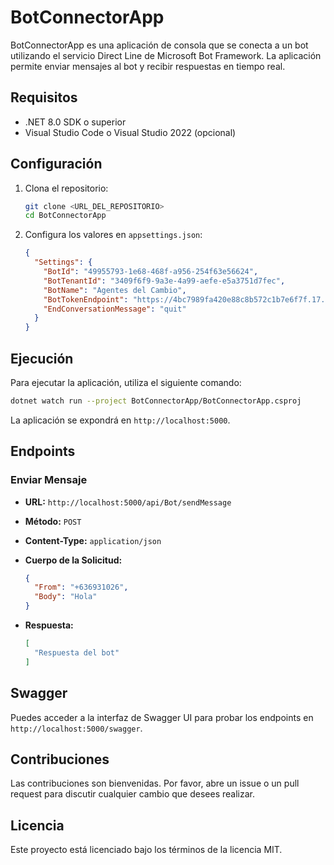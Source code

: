 # BotConnectorApp

BotConnectorApp es una aplicación de consola que se conecta a un bot utilizando el servicio Direct Line de Microsoft Bot Framework. La aplicación permite enviar mensajes al bot y recibir respuestas en tiempo real.

## Requisitos

- .NET 8.0 SDK o superior
- Visual Studio Code o Visual Studio 2022 (opcional)

## Configuración

1. Clona el repositorio:

    ```sh
    git clone <URL_DEL_REPOSITORIO>
    cd BotConnectorApp
    ```

2. Configura los valores en `appsettings.json`:

    ```json
    {
      "Settings": {
        "BotId": "49955793-1e68-468f-a956-254f63e56624",
        "BotTenantId": "3409f6f9-9a3e-4a99-aefe-e5a3751d7fec",
        "BotName": "Agentes del Cambio",
        "BotTokenEndpoint": "https://4bc7989fa420e88c8b572c1b7e6f7f.17.environment.api.powerplatform.com/powervirtualagents/botsbyschema/cr24b_agentesDelCambio/directline/token?api-version=2022-03-01-preview",
        "EndConversationMessage": "quit"
      }
    }
    ```

## Ejecución

Para ejecutar la aplicación, utiliza el siguiente comando:

```sh
dotnet watch run --project BotConnectorApp/BotConnectorApp.csproj
```

La aplicación se expondrá en `http://localhost:5000`.

## Endpoints

### Enviar Mensaje

- **URL:** `http://localhost:5000/api/Bot/sendMessage`
- **Método:** `POST`
- **Content-Type:** `application/json`
- **Cuerpo de la Solicitud:**

    ```json
    {
      "From": "+636931026",
      "Body": "Hola"
    }
    ```

- **Respuesta:**

    ```json
    [
      "Respuesta del bot"
    ]
    ```

## Swagger

Puedes acceder a la interfaz de Swagger UI para probar los endpoints en `http://localhost:5000/swagger`.

## Contribuciones

Las contribuciones son bienvenidas. Por favor, abre un issue o un pull request para discutir cualquier cambio que desees realizar.

## Licencia

Este proyecto está licenciado bajo los términos de la licencia MIT.
